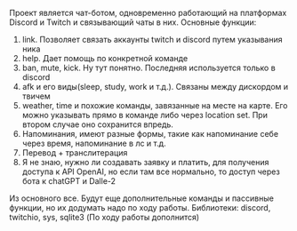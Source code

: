 Проект является чат-ботом, одновременно работающий на платформах Discord
и Twitch и связывающий чаты в них. Основные функции: 
1. link. Позволяет связать аккаунты twitch и discord путем указывания ника 
2. help. Дает помощь по конкретной команде 
3. ban, mute, kick. Ну тут понятно. Последняя используется только в discord 
4. afk и его виды(sleep, study, work и т.д.). Связаны между дискордом и твичем
5. weather, time и похожие команды, завязанные на месте на карте. Его можно указывать прямо в команде либо через location set. При втором случае оно сохранится впредь.
6. Напоминания, имеют разные формы, такие как напоминание себе через время, напоминание в лс и т.д. 
7. Перевод + транслитерация
8. Я не знаю, нужно ли создавать заявку и платить, для получения доступа к API OpenAI, но если там все нормально, то доступ через бота к chatGPT и Dalle-2

Из основного все. Будут еще дополнительные команды и пассивные функции, но их додумать надо по ходу работы. 
Библиотеки: discord, twitchio, sys, sqlite3
(По ходу работы дополнится)
